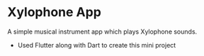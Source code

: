 # Xylophone App

A simple musical instrument app which plays Xylophone sounds.
- Used Flutter along with Dart to create this mini project
